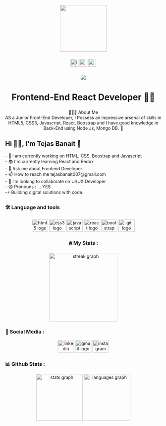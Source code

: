 <div align="center">
  <img height="150" src="https://cdn.dribbble.com/users/4467980/screenshots/10066515/media/a85f92e2e28b742b3e1c168b2090deb1.png?compress=1&resize=400x300"  />
</div>

###

<div align="center">
  <img src="https://img.shields.io/static/v1?message=LinkedIn&logo=linkedin&label=&color=0077B5&logoColor=white&labelColor=&style=for-the-badge" height="25" alt="linkedin logo"  />
  <img src="https://img.shields.io/static/v1?message=Gmail&logo=gmail&label=&color=D14836&logoColor=white&labelColor=&style=for-the-badge" height="25" alt="gmail logo"  />
  <img src="https://img.shields.io/static/v1?message=Medium&logo=medium&label=&color=12100E&logoColor=white&labelColor=&style=for-the-badge" height="25" alt="medium logo"  />
</div>

###

<div align="center">
  <img src="https://profile-counter.glitch.me/Tejas-b463/count.svg?"  />
</div>

###

<h1 align="center">Frontend-End React Developer 👋🏻</h1>

###

<p align="center"> 🧑🏻‍💻 About Me  <br>AS a Junior Front-End Developer, I Possess an impressive arsenal of skills in HTML5, CSS3, Javascript, React, Boostrap and I have good knowledge in Back-End using Node Js, Mongo DB. 🚀<p>

###
<h2> Hi 👋🏻, I'm Tejas Banait 🚀</h2>
<p align="left">- 🌱 I am currently working on HTML, CSS, Boostrap and Javascript<br>- 📚 I'm currently learning  React and Redux <br>- 💬 Ask me about Frontend Developer<br>- 📫 How to reach me tejasbanait007@gmail.com<br>- 👯 I’m looking to collaborate on UI/UX Developer<br>- 😄 Pronouns : ... YES <br>-⚡ Building digital solutions with code.</p>

###

<h3 align="left">🛠 Language and tools</h3>

###

<div align="center">
  <img src="https://cdn.jsdelivr.net/gh/devicons/devicon/icons/html5/html5-original.svg" height="40" width="52" alt="html5 logo"  />
  <img src="https://cdn.jsdelivr.net/gh/devicons/devicon/icons/css3/css3-original.svg" height="40" width="52" alt="css3 logo"  />
  <img src="https://cdn.jsdelivr.net/gh/devicons/devicon/icons/javascript/javascript-original.svg" height="40" width="52" alt="javascript logo"  />
  <img src="https://cdn.jsdelivr.net/gh/devicons/devicon/icons/react/react-original.svg" height="40" width="52" alt="react logo"  />
  <img src="https://cdn.jsdelivr.net/gh/devicons/devicon/icons/bootstrap/bootstrap-original.svg" height="40" width="52" alt="bootstrap logo"  />
  <img src="https://cdn.jsdelivr.net/gh/devicons/devicon/icons/git/git-original.svg" height="40" width="52" alt="git logo"  />
</div>

###

<h3 align="center">🔥   My Stats :</h3>

###

<div align="center">
  <img src="https://streak-stats.demolab.com?user=Tejas-b463&locale=en&mode=daily&theme=dark&hide_border=false&border_radius=5&order=3" height="220" alt="streak graph"  />
</div>

###
<h3 align="left">🧩 Social Media :</h3>


<div align="center">
  <img src="https://raw.githubusercontent.com/maurodesouza/profile-readme-generator/master/src/assets/icons/social/linkedin/default.svg" width="52" height="40" alt="linkedin logo"  />
  <img src="https://raw.githubusercontent.com/maurodesouza/profile-readme-generator/master/src/assets/icons/social/gmail/default.svg" width="52" height="40" alt="gmail logo"  />
  <img src="https://raw.githubusercontent.com/maurodesouza/profile-readme-generator/master/src/assets/icons/social/instagram/default.svg" width="52" height="40" alt="instagram logo"  />
</div>

###
<h3 align="left">📊 Github Stats :</h3>

<div align="center">
  <img src="https://github-readme-stats.vercel.app/api?username=Tejas-b463&hide_title=false&hide_rank=false&show_icons=true&include_all_commits=true&count_private=true&disable_animations=false&theme=dracula&locale=en&hide_border=false&order=1" height="150" alt="stats graph"  />
  <img src="https://github-readme-stats.vercel.app/api/top-langs?username=Tejas-b463&locale=en&hide_title=false&layout=compact&card_width=320&langs_count=5&theme=dracula&hide_border=false&order=2" height="150" alt="languages graph"  />
</div>


###
